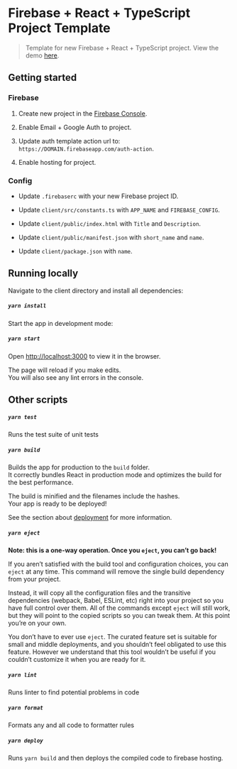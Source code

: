 # Firebase + React + TypeScript Project Template

> Template for new Firebase + React + TypeScript project. View the demo [here](https://frt-project-template.firebaseapp.com/).

## Getting started

### Firebase

1. Create new project in the [Firebase Console](https://console.firebase.google.com/).

2. Enable Email + Google Auth to project.

3. Update auth template action url to: `https://DOMAIN.firebaseapp.com/auth-action`.

4. Enable hosting for project.

### Config

- Update `.firebaserc` with your new Firebase project ID.

- Update `client/src/constants.ts` with `APP_NAME` and `FIREBASE_CONFIG`.

- Update `client/public/index.html` with `Title` and `Description`.

- Update `client/public/manifest.json` with `short_name` and `name`.

- Update `client/package.json` with `name`.

## Running locally

Navigate to the client directory and install all dependencies:

##### `yarn install`

Start the app in development mode:

##### `yarn start`

Open [http://localhost:3000](http://localhost:3000) to view it in the browser.

The page will reload if you make edits.\
You will also see any lint errors in the console.

## Other scripts

##### `yarn test`

Runs the test suite of unit tests

##### `yarn build`

Builds the app for production to the `build` folder.\
It correctly bundles React in production mode and optimizes the build for the best performance.

The build is minified and the filenames include the hashes.\
Your app is ready to be deployed!

See the section about [deployment](https://facebook.github.io/create-react-app/docs/deployment) for more information.

##### `yarn eject`

**Note: this is a one-way operation. Once you `eject`, you can’t go back!**

If you aren’t satisfied with the build tool and configuration choices, you can `eject` at any time. This command will remove the single build dependency from your project.

Instead, it will copy all the configuration files and the transitive dependencies (webpack, Babel, ESLint, etc) right into your project so you have full control over them. All of the commands except `eject` will still work, but they will point to the copied scripts so you can tweak them. At this point you’re on your own.

You don’t have to ever use `eject`. The curated feature set is suitable for small and middle deployments, and you shouldn’t feel obligated to use this feature. However we understand that this tool wouldn’t be useful if you couldn’t customize it when you are ready for it.

##### `yarn lint`

Runs linter to find potential problems in code

##### `yarn format`

Formats any and all code to formatter rules

##### `yarn deploy`

Runs `yarn build` and then deploys the compiled code to firebase hosting.
